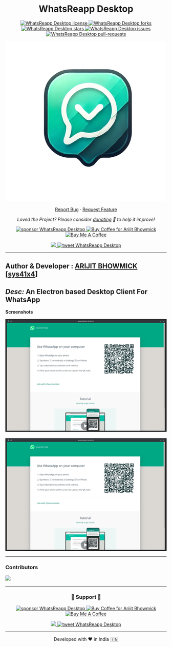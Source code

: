 <!-- <p align="center">
  <a href="https://github.com/sys41x4/whatsreapp-desktop">
    <img alt="WhatsReapp Desktop" src="/resources/icon.png" width="200" />
  </a>
</p> -->
<h1 align="center">
  WhatsReapp Desktop
</h1>

<p align="center">
<a href="https://github.com/sys41x4/whatsreapp-desktop/blob/main/LICENSE" target="blank">
<img src="https://img.shields.io/github/license/sys41x4/whatsreapp-desktop?style=flat-square" alt="WhatsReapp Desktop license" />
</a>
<a href="https://github.com/sys41x4/whatsreapp-desktop/fork" target="blank">
<img src="https://img.shields.io/github/forks/sys41x4/whatsreapp-desktop?style=flat-square" alt="WhatsReapp Desktop forks"/>
</a>
<a href="https://github.com/sys41x4/whatsreapp-desktop/stargazers" target="blank">
<img src="https://img.shields.io/github/stars/sys41x4/whatsreapp-desktop?style=flat-square" alt="WhatsReapp Desktop stars"/>
</a>
<a href="https://github.com/sys41x4/whatsreapp-desktop/issues" target="blank">
<img src="https://img.shields.io/github/issues/sys41x4/whatsreapp-desktop?style=flat-square" alt="WhatsReapp Desktop issues"/>
</a>
<a href="https://github.com/sys41x4/whatsreapp-desktop/pulls" target="blank">
<img src="https://img.shields.io/github/issues-pr/sys41x4/whatsreapp-desktop?style=flat-square" alt="WhatsReapp Desktop pull-requests"/>
</a>

</a>
</p>


<p align="center"><img src="/resources/icon.png" alt="WhatsReapp Desktop"  width="500" /></p>


<p align="center">
    <a href="https://github.com/sys41x4/whatsreapp-desktop/issues/new/choose">Report Bug</a>
    ·
    <a href="https://github.com/sys41x4/whatsreapp-desktop/issues/new/choose">Request Feature</a>
</p>

<p align="center">
<i>Loved the Project? Please consider <a href="https://paypal.me/sys41x4/10">donating</a>  💸 to help it improve!</i>
</p>

<p align="center">
<a href="https://www.paypal.me/sys41x4"><img src="https://img.shields.io/badge/support-PayPal-blue?logo=PayPal&style=flat-square&label=Donate" alt="sponsor WhatsReapp Desktop"/>
</a>
<a href='https://ko-fi.com/sys41x4' target='_blank'><img height='23' width="100" src='https://cdn.ko-fi.com/cdn/kofi3.png?v=2' alt='Buy Coffee for Arijit Bhowmick' />
</a>
<a href="https://www.buymeacoffee.com/sys41x4" target="_blank"><img src="https://cdn.buymeacoffee.com/buttons/default-orange.png" alt="Buy Me A Coffee" height="23" width="100" style="border-radius:1px" />
</p>

<p align="center">
<a href="https://497949.xyz" target="blank">
<img src="https://img.shields.io/website?url=https%3A%2F%2F497949.xyz&logo=github&style=flat-square" />
</a>
<a href="https://twitter.com/intent/tweet?text=Wow:&url=https://github.com/sys41x4/whatsreapp-desktop">
<img src="https://img.shields.io/twitter/url?style=social&url=https://github.com/sys41x4/whatsreapp-desktop" alt="tweet WhatsReapp Desktop"/>
</a>
</p>

---
**Author & Developer :** <a href="https://github.com/Arijit-Bhowmick">ARIJIT BHOWMICK</a> [<a href="https://github.com/sys41x4">sys41x4</a>]
---
*Desc:* An Electron based Desktop Client For WhatsApp
---
<b> Screenshots </b>

<p align="center">

<img src="/screenshots/whatsreapp-screenshot-0.png" alt="WhatsReapp Desktop Screenshot 0"/>
<br><br>
<img src="/screenshots/whatsreapp-screenshot-0.png" alt="WhatsReapp Desktop Screenshot 1"/>
</p>

---
### Contributors

<a href="https://github.com/sys41x4/whatsreapp-desktop/graphs/contributors">
  <img src="https://contrib.rocks/image?repo=sys41x4/whatsreapp-desktop" />
</a>

---
<h3 align="center">
  🙏 Support 🙏
</h3>

<p align="center">
<a href="https://www.paypal.me/sys41x4"><img src="https://img.shields.io/badge/support-PayPal-blue?logo=PayPal&style=flat-square&label=Donate" alt="sponsor WhatsReapp Desktop"/>
</a>
<a href='https://ko-fi.com/sys41x4' target='_blank'><img height='23' width="100" src='https://cdn.ko-fi.com/cdn/kofi3.png?v=2' alt='Buy Coffee for Arijit Bhowmick' />
</a>
<a href="https://www.buymeacoffee.com/sys41x4" target="_blank"><img src="https://cdn.buymeacoffee.com/buttons/default-orange.png" alt="Buy Me A Coffee" height="23" width="100" style="border-radius:1px" />
</p>

<p align="center">
<a href="https://497949.xyz" target="blank">
<img src="https://img.shields.io/website?url=https%3A%2F%2F497949.xyz&logo=github&style=flat-square" />
</a>
<a href="https://twitter.com/intent/tweet?text=Wow:&url=https://github.com/sys41x4/whatsreapp-desktop">
<img src="https://img.shields.io/twitter/url?style=social&url=https://github.com/sys41x4/whatsreapp-desktop" alt="tweet WhatsReapp Desktop"/>
</a>
</p>

<hr>
<p align="center">
Developed with ❤️ in India 🇮🇳 
</p>
